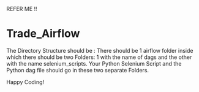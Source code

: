 REFER ME !!

# Trade_Airflow

The Directory Structure should be :
There should be 1 airflow folder inside which there should be two Folders:
1 with the name of dags and the other with the name selenium_scripts.
Your Python Selenium Script and the Python dag file should go in these two separate Folders.

Happy Coding!


